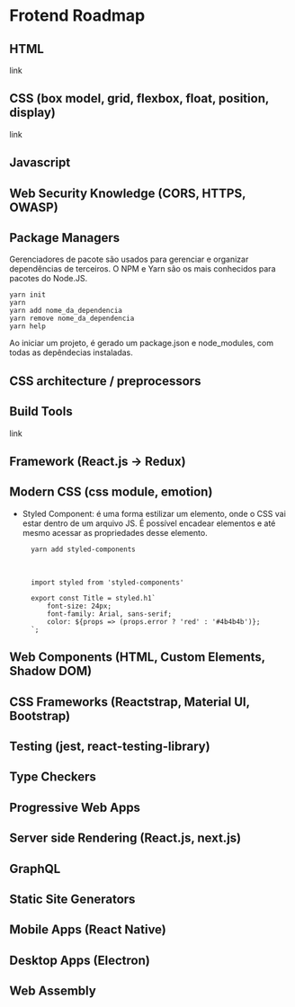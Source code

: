 # Frotend Roadmap

## HTML
link

## CSS (box model, grid, flexbox, float, position, display)
link

## Javascript

## Web Security Knowledge (CORS, HTTPS, OWASP)

## Package Managers
Gerenciadores de pacote são usados para gerenciar e organizar dependências de terceiros. O NPM e Yarn são os mais conhecidos para pacotes do Node.JS.

    yarn init
    yarn
    yarn add nome_da_dependencia
    yarn remove nome_da_dependencia
    yarn help

Ao iniciar um projeto, é gerado um package.json e node_modules, com todas as depêndecias instaladas.

## CSS architecture / preprocessors

## Build Tools
link

## Framework (React.js -> Redux)

## Modern CSS (css module, emotion)

- Styled Component: é uma forma estilizar um elemento, onde o CSS vai estar dentro de um arquivo JS. É possível encadear elementos e até mesmo acessar as propriedades desse elemento.

        yarn add styled-components

    <br>

        import styled from 'styled-components'

        export const Title = styled.h1`
            font-size: 24px;
            font-family: Arial, sans-serif;
            color: ${props => (props.error ? 'red' : '#4b4b4b')};
        `;


## Web Components (HTML, Custom Elements, Shadow DOM)

## CSS Frameworks (Reactstrap, Material UI, Bootstrap)

## Testing (jest, react-testing-library)

## Type Checkers

## Progressive Web Apps 

## Server side Rendering (React.js, next.js)

## GraphQL

## Static Site Generators

## Mobile Apps (React Native)

## Desktop Apps (Electron)

## Web Assembly
